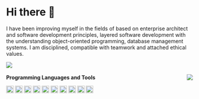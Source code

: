 # Hi there 🤙

I have been improving myself in the fields of based on enterprise architect and software development principles, layered software development with the understanding object-oriented programming, database management systems. I am disciplined, compatible with teamwork and attached ethical values.

<p align="left">
<a target="_blank" href="https://www.linkedin.com/in/gurhantekoglu/"><img src="https://img.shields.io/badge/linkedin-%230077B5.svg?&style=for-the-badge&logo=linkedin&logoColor=white"></a> &nbsp;&nbsp; </p><img align="right" src="https://www.baykarsavunma.com/assets/img/akinci_slider.png"/>

<b>Programming Languages and Tools</b>

<code><img height="20" src="https://www.mytoworld.com/wp-content/uploads/2020/11/pyhton-nedir.png"></code>
<code><img height="20" src="https://brandslogos.com/wp-content/uploads/images/large/java-logo-1.png"></code>
<code><img height="20" src="https://www.dariawan.com/media/images/tech-spring-boot.width-1024.png"></code>
<code><img height="20" src="https://www.erenalgan.com.tr/wp-content/uploads/2019/11/PHP-PNG-File.png"></code>
<code><img height="20" src="https://upload.wikimedia.org/wikipedia/commons/thumb/9/99/Unofficial_JavaScript_logo_2.svg/480px-Unofficial_JavaScript_logo_2.svg.png"></code>
<code><img height="20" src="https://upload.wikimedia.org/wikipedia/commons/thumb/4/47/React.svg/1200px-React.svg.png"></code>
<code><img height="20" src="https://react.semantic-ui.com/logo.png"></code>
<code><img height="20" src="https://www.digitalkure.com/wp-content/uploads/2019/01/bootstrap-1.png"></code>
<code><img height="20" src="https://d1.awsstatic.com/asset-repository/products/amazon-rds/1024px-MySQL.ff87215b43fd7292af172e2a5d9b844217262571.png"></code>
<code><img height="20" src="https://bbozkurt.files.wordpress.com/2012/02/1ab.png"></code>

